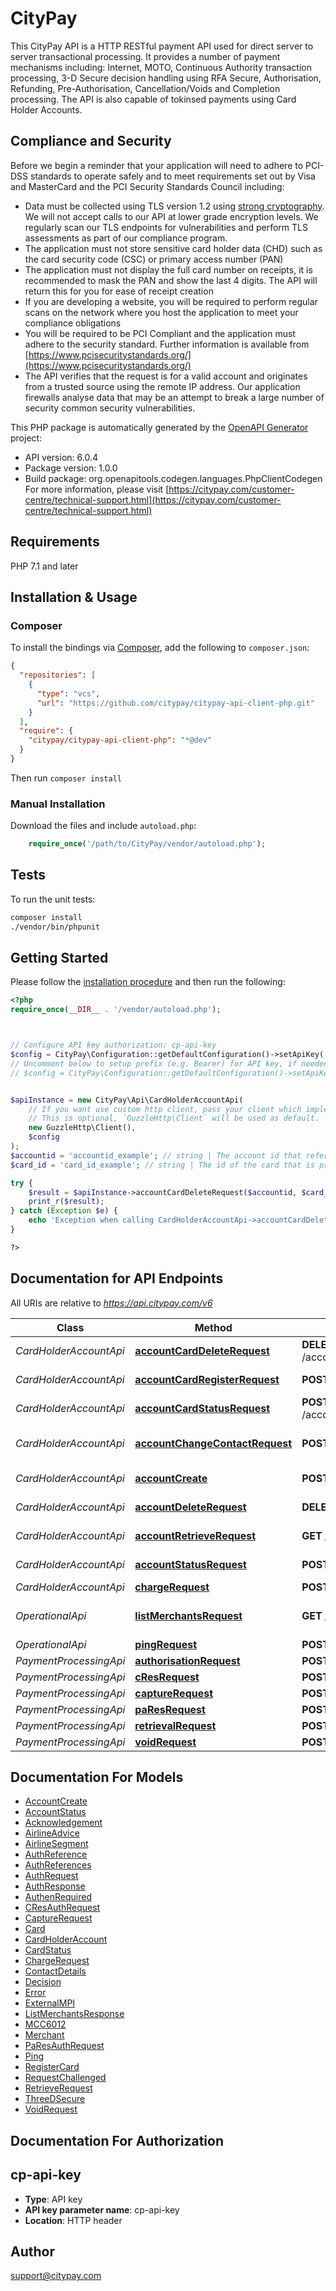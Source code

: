 # CityPay


This CityPay API is a HTTP RESTful payment API used for direct server to server transactional processing. It
provides a number of payment mechanisms including: Internet, MOTO, Continuous Authority transaction processing,
3-D Secure decision handling using RFA Secure, Authorisation, Refunding, Pre-Authorisation, Cancellation/Voids and
Completion processing. The API is also capable of tokinsed payments using Card Holder Accounts.

## Compliance and Security
<aside class=\"notice\">
  Before we begin a reminder that your application will need to adhere to PCI-DSS standards to operate safely
  and to meet requirements set out by Visa and MasterCard and the PCI Security Standards Council including:
</aside>

* Data must be collected using TLS version 1.2 using [strong cryptography](#enabled-tls-ciphers). We will not accept calls to our API at
  lower grade encryption levels. We regularly scan our TLS endpoints for vulnerabilities and perform TLS assessments
  as part of our compliance program.
* The application must not store sensitive card holder data (CHD) such as the card security code (CSC) or
  primary access number (PAN)
* The application must not display the full card number on receipts, it is recommended to mask the PAN
  and show the last 4 digits. The API will return this for you for ease of receipt creation
* If you are developing a website, you will be required to perform regular scans on the network where you host the
  application to meet your compliance obligations
* You will be required to be PCI Compliant and the application must adhere to the security standard. Further information
  is available from [https://www.pcisecuritystandards.org/](https://www.pcisecuritystandards.org/)
* The API verifies that the request is for a valid account and originates from a trusted source using the remote IP
  address. Our application firewalls analyse data that may be an attempt to break a large number of security common
  security vulnerabilities.


This PHP package is automatically generated by the [OpenAPI Generator](https://openapi-generator.tech) project:

- API version: 6.0.4
- Package version: 1.0.0
- Build package: org.openapitools.codegen.languages.PhpClientCodegen
For more information, please visit [https://citypay.com/customer-centre/technical-support.html](https://citypay.com/customer-centre/technical-support.html)

## Requirements

PHP 7.1 and later

## Installation & Usage

### Composer

To install the bindings via [Composer](http://getcomposer.org/), add the following to `composer.json`:

```json
{
  "repositories": [
    {
      "type": "vcs",
      "url": "https://github.com/citypay/citypay-api-client-php.git"
    }
  ],
  "require": {
    "citypay/citypay-api-client-php": "*@dev"
  }
}
```

Then run `composer install`

### Manual Installation

Download the files and include `autoload.php`:

```php
    require_once('/path/to/CityPay/vendor/autoload.php');
```

## Tests

To run the unit tests:

```bash
composer install
./vendor/bin/phpunit
```

## Getting Started

Please follow the [installation procedure](#installation--usage) and then run the following:

```php
<?php
require_once(__DIR__ . '/vendor/autoload.php');



// Configure API key authorization: cp-api-key
$config = CityPay\Configuration::getDefaultConfiguration()->setApiKey('cp-api-key', 'YOUR_API_KEY');
// Uncomment below to setup prefix (e.g. Bearer) for API key, if needed
// $config = CityPay\Configuration::getDefaultConfiguration()->setApiKeyPrefix('cp-api-key', 'Bearer');


$apiInstance = new CityPay\Api\CardHolderAccountApi(
    // If you want use custom http client, pass your client which implements `GuzzleHttp\ClientInterface`.
    // This is optional, `GuzzleHttp\Client` will be used as default.
    new GuzzleHttp\Client(),
    $config
);
$accountid = 'accountid_example'; // string | The account id that refers to the customer's account no. This value will have been provided when setting up the card holder account.
$card_id = 'card_id_example'; // string | The id of the card that is presented by a call to retrieve a card holder account.

try {
    $result = $apiInstance->accountCardDeleteRequest($accountid, $card_id);
    print_r($result);
} catch (Exception $e) {
    echo 'Exception when calling CardHolderAccountApi->accountCardDeleteRequest: ', $e->getMessage(), PHP_EOL;
}

?>
```

## Documentation for API Endpoints

All URIs are relative to *https://api.citypay.com/v6*

Class | Method | HTTP request | Description
------------ | ------------- | ------------- | -------------
*CardHolderAccountApi* | [**accountCardDeleteRequest**](docs/Api/CardHolderAccountApi.md#accountcarddeleterequest) | **DELETE** /account/{accountid}/card/{cardId} | Card Deletion
*CardHolderAccountApi* | [**accountCardRegisterRequest**](docs/Api/CardHolderAccountApi.md#accountcardregisterrequest) | **POST** /account/{accountid}/register | Card Registration
*CardHolderAccountApi* | [**accountCardStatusRequest**](docs/Api/CardHolderAccountApi.md#accountcardstatusrequest) | **POST** /account/{accountid}/card/{cardId}/status | Card Status
*CardHolderAccountApi* | [**accountChangeContactRequest**](docs/Api/CardHolderAccountApi.md#accountchangecontactrequest) | **POST** /account/{accountid}/contact | Contact Details Update
*CardHolderAccountApi* | [**accountCreate**](docs/Api/CardHolderAccountApi.md#accountcreate) | **POST** /account/create | Account Create
*CardHolderAccountApi* | [**accountDeleteRequest**](docs/Api/CardHolderAccountApi.md#accountdeleterequest) | **DELETE** /account/{accountid} | Account Deletion
*CardHolderAccountApi* | [**accountRetrieveRequest**](docs/Api/CardHolderAccountApi.md#accountretrieverequest) | **GET** /account/{accountid} | Account Retrieval
*CardHolderAccountApi* | [**accountStatusRequest**](docs/Api/CardHolderAccountApi.md#accountstatusrequest) | **POST** /account/{accountid}/status | Account Status
*CardHolderAccountApi* | [**chargeRequest**](docs/Api/CardHolderAccountApi.md#chargerequest) | **POST** /charge | Charge
*OperationalApi* | [**listMerchantsRequest**](docs/Api/OperationalApi.md#listmerchantsrequest) | **GET** /merchants/{clientid} | List Merchants Request
*OperationalApi* | [**pingRequest**](docs/Api/OperationalApi.md#pingrequest) | **POST** /ping | Ping Request
*PaymentProcessingApi* | [**authorisationRequest**](docs/Api/PaymentProcessingApi.md#authorisationrequest) | **POST** /authorise | Authorisation
*PaymentProcessingApi* | [**cResRequest**](docs/Api/PaymentProcessingApi.md#cresrequest) | **POST** /cres | CRes
*PaymentProcessingApi* | [**captureRequest**](docs/Api/PaymentProcessingApi.md#capturerequest) | **POST** /capture | Capture
*PaymentProcessingApi* | [**paResRequest**](docs/Api/PaymentProcessingApi.md#paresrequest) | **POST** /pares | PaRes
*PaymentProcessingApi* | [**retrievalRequest**](docs/Api/PaymentProcessingApi.md#retrievalrequest) | **POST** /retrieve | Retrieval
*PaymentProcessingApi* | [**voidRequest**](docs/Api/PaymentProcessingApi.md#voidrequest) | **POST** /void | Void


## Documentation For Models

 - [AccountCreate](docs/Model/AccountCreate.md)
 - [AccountStatus](docs/Model/AccountStatus.md)
 - [Acknowledgement](docs/Model/Acknowledgement.md)
 - [AirlineAdvice](docs/Model/AirlineAdvice.md)
 - [AirlineSegment](docs/Model/AirlineSegment.md)
 - [AuthReference](docs/Model/AuthReference.md)
 - [AuthReferences](docs/Model/AuthReferences.md)
 - [AuthRequest](docs/Model/AuthRequest.md)
 - [AuthResponse](docs/Model/AuthResponse.md)
 - [AuthenRequired](docs/Model/AuthenRequired.md)
 - [CResAuthRequest](docs/Model/CResAuthRequest.md)
 - [CaptureRequest](docs/Model/CaptureRequest.md)
 - [Card](docs/Model/Card.md)
 - [CardHolderAccount](docs/Model/CardHolderAccount.md)
 - [CardStatus](docs/Model/CardStatus.md)
 - [ChargeRequest](docs/Model/ChargeRequest.md)
 - [ContactDetails](docs/Model/ContactDetails.md)
 - [Decision](docs/Model/Decision.md)
 - [Error](docs/Model/Error.md)
 - [ExternalMPI](docs/Model/ExternalMPI.md)
 - [ListMerchantsResponse](docs/Model/ListMerchantsResponse.md)
 - [MCC6012](docs/Model/MCC6012.md)
 - [Merchant](docs/Model/Merchant.md)
 - [PaResAuthRequest](docs/Model/PaResAuthRequest.md)
 - [Ping](docs/Model/Ping.md)
 - [RegisterCard](docs/Model/RegisterCard.md)
 - [RequestChallenged](docs/Model/RequestChallenged.md)
 - [RetrieveRequest](docs/Model/RetrieveRequest.md)
 - [ThreeDSecure](docs/Model/ThreeDSecure.md)
 - [VoidRequest](docs/Model/VoidRequest.md)


## Documentation For Authorization



## cp-api-key


- **Type**: API key
- **API key parameter name**: cp-api-key
- **Location**: HTTP header



## Author

support@citypay.com

